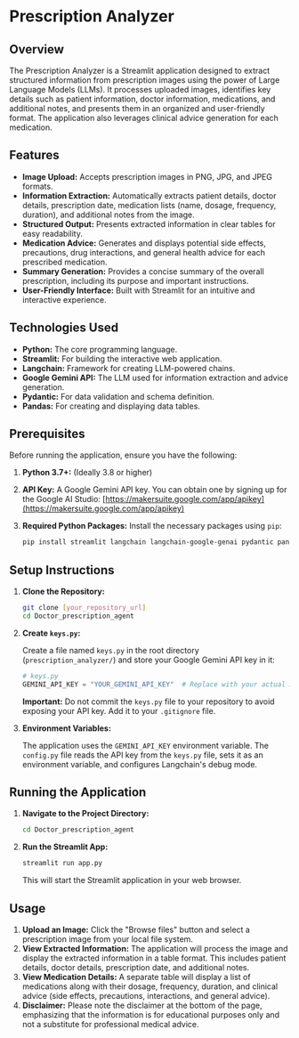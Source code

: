 <!-- Kaggle Dataset: https://www.kaggle.com/datasets/mehaksingal/illegible-medical-prescription-images-dataset -->



# Prescription Analyzer

## Overview

The Prescription Analyzer is a Streamlit application designed to extract structured information from prescription images using the power of Large Language Models (LLMs). It processes uploaded images, identifies key details such as patient information, doctor information, medications, and additional notes, and presents them in an organized and user-friendly format. The application also leverages clinical advice generation for each medication.

## Features

*   **Image Upload:** Accepts prescription images in PNG, JPG, and JPEG formats.
*   **Information Extraction:** Automatically extracts patient details, doctor details, prescription date, medication lists (name, dosage, frequency, duration), and additional notes from the image.
*   **Structured Output:** Presents extracted information in clear tables for easy readability.
*   **Medication Advice:** Generates and displays potential side effects, precautions, drug interactions, and general health advice for each prescribed medication.
*   **Summary Generation:** Provides a concise summary of the overall prescription, including its purpose and important instructions.
*   **User-Friendly Interface:** Built with Streamlit for an intuitive and interactive experience.

## Technologies Used

*   **Python:** The core programming language.
*   **Streamlit:** For building the interactive web application.
*   **Langchain:** Framework for creating LLM-powered chains.
*   **Google Gemini API:** The LLM used for information extraction and advice generation.
*   **Pydantic:** For data validation and schema definition.
*   **Pandas:** For creating and displaying data tables.

## Prerequisites

Before running the application, ensure you have the following:

1.  **Python 3.7+:**  (Ideally 3.8 or higher)
2.  **API Key:** A Google Gemini API key. You can obtain one by signing up for the Google AI Studio: [https://makersuite.google.com/app/apikey](https://makersuite.google.com/app/apikey)
3.  **Required Python Packages:** Install the necessary packages using `pip`:

    ```bash
    pip install streamlit langchain langchain-google-genai pydantic pandas python-dotenv
    ```

## Setup Instructions

1.  **Clone the Repository:**

    ```bash
    git clone [your_repository_url]
    cd Doctor_prescription_agent
    ```

2.  **Create `keys.py`:**

    Create a file named `keys.py` in the root directory (`prescription_analyzer/`) and store your Google Gemini API key in it:

    ```python
    # keys.py
    GEMINI_API_KEY = "YOUR_GEMINI_API_KEY"  # Replace with your actual API key
    ```

    **Important:**  Do not commit the `keys.py` file to your repository to avoid exposing your API key.  Add it to your `.gitignore` file.

3.  **Environment Variables:**

    The application uses the `GEMINI_API_KEY` environment variable. The `config.py` file reads the API key from the `keys.py` file, sets it as an environment variable, and configures Langchain's debug mode.

## Running the Application

1.  **Navigate to the Project Directory:**

    ```bash
    cd Doctor_prescription_agent
    ```

2.  **Run the Streamlit App:**

    ```bash
    streamlit run app.py
    ```

    This will start the Streamlit application in your web browser.

## Usage

1.  **Upload an Image:** Click the "Browse files" button and select a prescription image from your local file system.
2.  **View Extracted Information:** The application will process the image and display the extracted information in a table format.  This includes patient details, doctor details, prescription date, and additional notes.
3.  **View Medication Details:**  A separate table will display a list of medications along with their dosage, frequency, duration, and clinical advice (side effects, precautions, interactions, and general advice).
4.  **Disclaimer:**  Please note the disclaimer at the bottom of the page, emphasizing that the information is for educational purposes only and not a substitute for professional medical advice.

